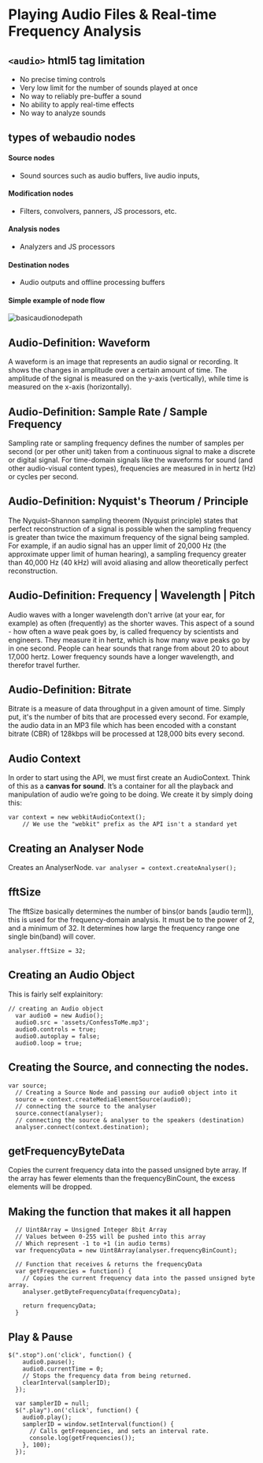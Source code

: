 # Playing Audio Files & Real-time Frequency Analysis

## `<audio>` html5 tag limitation
- No precise timing controls
- Very low limit for the number of sounds played at once
- No way to reliably pre-buffer a sound
- No ability to apply real-time effects
- No way to analyze sounds


## types of webaudio nodes
#### Source nodes
- Sound sources such as audio buffers, live audio inputs, <audio> tags, oscillators, and JS processors

#### Modification nodes
- Filters, convolvers, panners, JS processors, etc.

#### Analysis nodes
- Analyzers and JS processors

#### Destination nodes
- Audio outputs and offline processing buffers

#### Simple example of node flow
![basicaudionodepath](http://orm-chimera-prod.s3.amazonaws.com/1234000001552/images/waap_0103.png)


## Audio-Definition: Waveform
A waveform is an image that represents an audio signal or recording. It shows the changes in amplitude over a certain amount of time. The amplitude of the signal is measured on the y-axis (vertically), while time is measured on the x-axis (horizontally).


## Audio-Definition: Sample Rate / Sample Frequency
Sampling rate or sampling frequency defines the number of samples per second (or per other unit) taken from a continuous signal to make a discrete or digital signal. For time-domain signals like the waveforms for sound (and other audio-visual content types), frequencies are measured in in hertz (Hz) or cycles per second.


## Audio-Definition: Nyquist's Theorum / Principle
The Nyquist–Shannon sampling theorem (Nyquist principle) states that perfect reconstruction of a signal is possible when the sampling frequency is greater than twice the maximum frequency of the signal being sampled. For example, if an audio signal has an upper limit of 20,000 Hz (the approximate upper limit of human hearing), a sampling frequency greater than 40,000 Hz (40 kHz) will avoid aliasing and allow theoretically perfect reconstruction.


## Audio-Definition: Frequency | Wavelength | Pitch
Audio waves with a longer wavelength don't arrive (at your ear, for example) as often (frequently) as the shorter waves. This aspect of a sound - how often a wave peak goes by, is called frequency by scientists and engineers. They measure it in hertz, which is how many wave peaks go by in one second. People can hear sounds that range from about 20 to about 17,000 hertz.
Lower frequency sounds have a longer wavelength, and therefor travel further.


## Audio-Definition: Bitrate
Bitrate is a measure of data throughput in a given amount of time. Simply put, it's the number of bits that are processed every second. For example, the audio data in an MP3 file which has been encoded with a constant bitrate (CBR) of 128kbps will be processed at 128,000 bits every second.


## Audio Context
In order to start using the API, we must first create an AudioContext. Think of this as a **canvas for sound**. It’s a container for all the playback and manipulation of audio we’re going to be doing. We create it by simply doing this:
```
var context = new webkitAudioContext();
    // We use the "webkit" prefix as the API isn't a standard yet
```


## Creating an Analyser Node
Creates an AnalyserNode.
`var analyser = context.createAnalyser();`


## fftSize
The fftSize basically determines the number of bins(or bands [audio term]), this is used for the frequency-domain analysis. It must be to the power of 2, and a minimum of 32.
It determines how large the frequency range one single bin(band) will cover.


`analyser.fftSize = 32;`


## Creating an Audio Object
This is fairly self explainitory:
```
// creating an Audio object
  var audio0 = new Audio();
  audio0.src = 'assets/ConfessToMe.mp3';
  audio0.controls = true;
  audio0.autoplay = false;
  audio0.loop = true;
```


## Creating the Source, and connecting the nodes.

```
var source;
  // Creating a Source Node and passing our audio0 object into it
  source = context.createMediaElementSource(audio0);
  // connecting the source to the analyser
  source.connect(analyser);
  // connecting the source & analyser to the speakers (destination)
  analyser.connect(context.destination);
```


## getFrequencyByteData
Copies the current frequency data into the passed unsigned byte array. If the array has fewer elements than the frequencyBinCount, the excess elements will be dropped.


## Making the function that makes it all happen

```
  // Uint8Array = Unsigned Integer 8bit Array
  // Values between 0-255 will be pushed into this array
  // Which represent -1 to +1 (in audio terms)
  var frequencyData = new Uint8Array(analyser.frequencyBinCount);

  // Function that receives & returns the frequencyData
  var getFrequencies = function() {
    // Copies the current frequency data into the passed unsigned byte array.
    analyser.getByteFrequencyData(frequencyData);

    return frequencyData;
  }
```


## Play & Pause

```
$(".stop").on('click', function() {
    audio0.pause();
    audio0.currentTime = 0;
    // Stops the frequency data from being returned.
    clearInterval(samplerID);
  });

  var samplerID = null;
  $(".play").on('click', function() {
    audio0.play();
    samplerID = window.setInterval(function() {
      // Calls getFrequencies, and sets an interval rate.
      console.log(getFrequencies());
    }, 100);
  });
```




